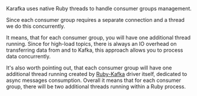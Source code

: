 Karafka uses native Ruby threads to handle consumer groups management.

Since each consumer group requires a separate connection and a thread we do this concurrently.

It means, that for each consumer group, you will have one additional thread running. Since for high-load topics, there is always an IO overhead on transferring data from and to Kafka, this approach allows you to process data concurrently.

It's also worth pointing out, that each consumer group will have one additional thread running created by [Ruby-Kafka](https://github.com/zendesk/ruby-kafka) driver itself, dedicated to async messages consumption. Overall it means that for each consumer group, there will be two additional threads running within a Ruby process.